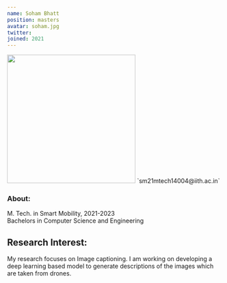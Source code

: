 ```yaml
---
name: Soham Bhatt
position: masters
avatar: soham.jpg
twitter: 
joined: 2021
---
```


<img width="300" src="{{site.baseurl}}/images/people/{{page.avatar}}" data-action="zoom">
 <i class="fa fa-envelope-o"></i> `sm21mtech14004@iith.ac.in`<br>

<!--## About Me
I'm a master's student in Data Science, doing my independent study and thesis with Dr. Kording. I also work full-time as a programmer for Dr. Michael Kahana and Penn's Computational Memory Lab. 

## My interests-->
### About:
M. Tech. in Smart Mobility, 2021-2023
<br>
Bachelors in Computer Science and Engineering

## Research Interest:
<p style="text-align:justify">

My research focuses on Image captioning. I am working on developing a deep learning based model to generate descriptions of the images which are taken from drones.
</p>